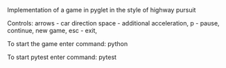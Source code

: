 Implementation of a game in pyglet in the style of highway pursuit

Controls: 
arrows - car direction
space - additional acceleration,
p - pause, continue, new game,
esc - exit,

To start the game enter command:
python <foldername>

To start pytest enter command:
pytest <foldername>
